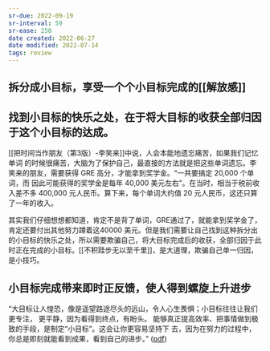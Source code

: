 ```yaml
---
sr-due: 2022-09-19
sr-interval: 59
sr-ease: 250
date created: 2022-06-27
date modified: 2022-07-14
tags: review
---
```


## 拆分成小目标，享受一个个小目标完成的[[解放感]]

## 找到小目标的快乐之处，在于将大目标的收获全部归因于这个小目标的达成。

[[把时间当作朋友（第3版）-李笑来]]中说，人会本能地遗忘痛苦，如果我们记忆单词 的时候很痛苦，大脑为了保护自己，最直接的方法就是把这些单词遗忘。李笑来的朋友，需要获得 GRE 高分，才能拿到奖学金。“一共要搞定 20,000 个单词，而 因此可能获得的奖学金是每年 40,000 美元左右”。在当时，相当于税前收入差不多 400,000 元人民币。算下来，每个单词大约值 20 元人民币，这还只算了一年的收入。

其实我们仔细想想都知道，肯定不是背了单词，GRE通过了，就能拿到奖学金了，肯定还要付出其他努力蹲着这40000 美元。但是我们需要让自己找到这种拆分出的小目标的快乐之处，所以需要欺骗自己，将大目标完成后的收获，全部归因于此时正在完成的小目标。[[不积跬步无以至千里]]，是大道理，欺骗自己单一归因，是小技巧。

## 小目标完成带来即时正反馈，使人得到螺旋上升进步

“大目标让人惶恐，像是遥望路途尽头的远山，令人心生畏惧；小目标往往让我们更专注， 更平静，因为看得到终点，有盼头。 能够真正提高效率、把事情做到极致的手段，是制定“小目标”。这会让你更容易坚持下 去，因为在努力的过程中，你总是即刻就能看到成果，看到自己的进步。” ([pdf](zotero://open-pdf/library/items/3KYHZUGE?page=5&annotation=4DVLEWF9))
